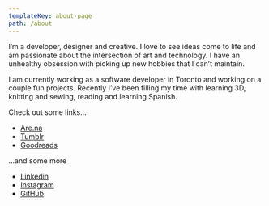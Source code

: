 ```yaml
---
templateKey: about-page
path: /about
---
```

I’m a developer, designer and creative. I love to see ideas come to life and am passionate about the intersection of art and technology. I have an unhealthy obsession with picking up new hobbies that I can’t maintain. 



I am currently working as a software developer in Toronto and working on a couple fun projects. Recently I’ve been filling my time with learning 3D, knitting and sewing, reading and learning Spanish. 



Check out some links…

* [Are.na](Http://are.na/tiffany-bouchard)
* [Tumblr](http://cakebagel.tumblr.com)
* [Goodreads](https://goodreads.com/user/show/135943497-tiffany-bouchard) 



…and some more

* [Linkedin](HTTPS://linkedin.com/in/tiffanybouchard)
* [Instagram](Http://Instagram.com/tiffbouchard)
* [GitHub](HTTPS://github.com/tiffbouchard)